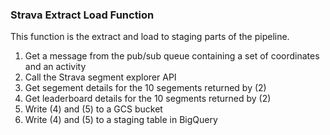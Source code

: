 ### Strava Extract Load Function

This function is the extract and load to staging parts of the pipeline.

1. Get a message from the pub/sub queue containing a set of coordinates and an activity
2. Call the Strava segment explorer API
3. Get segement details for the 10 segements returned by (2) 
4. Get leaderboard details for the 10 segments returned by (2)
5. Write (4) and (5) to a GCS bucket
6. Write (4) and (5) to a staging table in BigQuery 